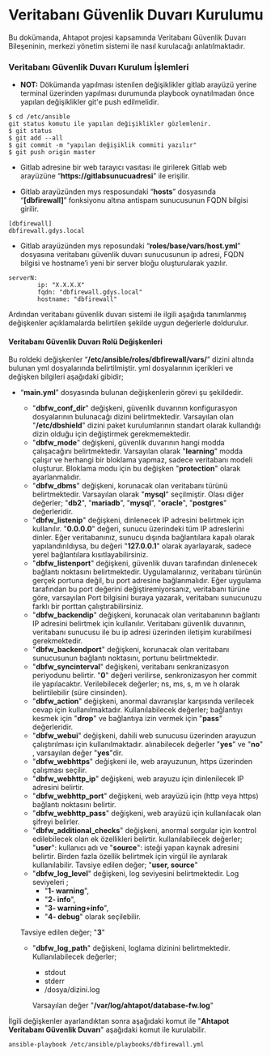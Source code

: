 # Veritabanı Güvenlik Duvarı Kurulumu



Bu dokümanda, Ahtapot projesi kapsamında Veritabanı Güvenlik Duvarı Bileşeninin, merkezi yönetim sistemi ile nasıl kurulacağı anlatılmaktadır.

### Veritabanı Güvenlik Duvarı Kurulum İşlemleri

* **NOT:** Dökümanda yapılması istenilen değişiklikler gitlab arayüzü yerine terminal üzerinden yapılması durumunda playbook oynatılmadan önce yapılan değişiklikler git'e push edilmelidir.

```
$ cd /etc/ansible
git status komutu ile yapılan değişiklikler gözlemlenir.
$ git status  
$ git add --all
$ git commit -m "yapılan değişiklik commiti yazılır"
$ git push origin master
```

* Gitlab adresine  bir web tarayıcı vasıtası ile girilerek Gitlab web arayüzüne “**https://gitlabsunucuadresi**” ile erişilir. 

* Gitlab arayüzünden mys resposundaki “**hosts**” dosyasında “**[dbfirewall]**” fonksiyonu altına antispam sunucusunun FQDN bilgisi girilir.

```
[dbfirewall]
dbfirewall.gdys.local
``` 

* Gitlab arayüzünden mys reposundaki  “**roles/base/vars/host.yml**” dosyasına veritabanı güvenlik duvarı sunucusunun ip adresi, FQDN bilgisi ve hostname’i yeni bir server bloğu oluşturularak yazılır. 

```
serverN:
        ip: "X.X.X.X"
        fqdn: "dbfirewall.gdys.local"
        hostname: "dbfirewall"
```

Ardından veritabanı güvenlik duvarı sistemi ile ilgili aşağıda tanımlanmış değişkenler açıklamalarda belirtilen şekilde uygun değerlerle doldurulur.
#### Veritabanı Güvenlik Duvarı Rolü Değişkenleri
Bu roldeki değişkenler “**/etc/ansible/roles/dbfirewall/vars/**” dizini altında bulunan yml dosyalarında belirtilmiştir. yml dosyalarının içerikleri ve değişken bilgileri aşağıdaki gibidir;

-   “**main.yml**” dosyasında bulunan değişkenlerin görevi şu şekildedir. 
	-   "**dbfw_conf_dir**" değişkeni, güvenlik duvarının konfigurasyon dosyalarının bulunacağı dizini belirtmektedir. Varsayılan olan "**/etc/dbshield**" dizini paket kurulumlarının standart olarak kullandığı dizin olduğu için değiştirmek gerekmemektedir.
	-   "**dbfw_mode**" değişkeni, güvenlik duvarının hangi modda çalışacağını belirtmektedir. Varsayılan olarak "**learning**" modda çalışır ve herhangi bir bloklama yapmaz, sadece veritabanı modeli oluşturur. Bloklama modu için bu değişken "**protection**" olarak ayarlanmalıdır.
	-   "**dbfw_dbms**" değişkeni, korunacak olan veritabanı türünü belirtmektedir. Varsayılan olarak "**mysql**" seçilmiştir. Olası diğer değerler; "**db2**", "**mariadb**", "**mysql**", "**oracle**", "**postgres**" değerleridir.
	-   "**dbfw_listenip**" değişkeni, dinlenecek IP adresini belirtmek için kullanılır. "**0.0.0.0**" değeri, sunucu üzerindeki tüm IP adreslerini dinler. Eğer veritabanınız, sunucu dışında bağlantılara kapalı olarak yapılandırıldıysa, bu değeri "**127.0.0.1**" olarak ayarlayarak, sadece yerel bağlantılara kısıtlayabilirsiniz. 
	-   "**dbfw_listenport**" değişkeni, güvenlik duvarı tarafından dinlenecek bağlantı noktasını belirtmektedir. Uygulamalarınız, veritabanı türünün gerçek portuna değil, bu port adresine bağlanmalıdır. Eğer uygulama tarafından bu port değerini değiştiremiyorsanız, veritabanı türüne göre, varsayılan Port bilgisini buraya yazarak, veritabanı sunucunuzu farklı bir porttan çalıştırabilirsiniz.
	-   "**dbfw_backendip**" değişkeni, korunacak olan veritabanının bağlantı IP adresini belirtmek için kullanılır. Veritabanı güvenlik duvarının, veritabanı sunucusu ile bu ip adresi üzerinden iletişim kurabilmesi gerekmektedir.
	-   "**dbfw_backendport**" değişkeni, korunacak olan veritabanı sunucusunun bağlantı noktasını, portunu belirtmektedir.
	-   "**dbfw_syncinterval**" değişkeni, veritabanı senkranizasyon periyodunu belirtir. "**0**" değeri verilirse, senkronizasyon her commit ile yapılacaktır. Verilebilecek değerler; ns, ms, s, m ve h olarak belirtilebilir (süre cinsinden).
	-   "**dbfw_action**" değişkeni, anormal davranışlar karşısında verilecek cevap için kullanılmaktadır. Kullanılabilecek değerler; bağlantıyı kesmek için "**drop**" ve bağlantıya izin vermek için "**pass**" değerleridir.
	-   "**dbfw_webui**" değişkeni, dahili web sunucusu üzerinden arayuzun çalıştırılması için kullanılmaktadır. alınabilecek değerler "**yes**" ve "**no**" , varsayılan değer "**yes**"dir.
	-   "**dbfw_webhttps**" değişkeni ile, web arayuzunun, https üzerinden çalışması seçilir.
	-   "**dbfw_webhttp_ip**" değişkeni, web arayuzu için dinlenilecek IP adresini belirtir.
	-   "**dbfw_webhttp_port**" değişkeni, web arayüzü için (http veya https) bağlantı noktasını belirtir.
	-   "**dbfw_webhttp_pass**" değişkeni, web arayüzü için kullanılacak olan şifreyi belirler.
	-   "**dbfw_additional_checks**" değişkeni, anormal sorgular için kontrol edilebilecek olan ek özellikleri belirtir. kullanılabilecek değerler; "**user**": kullanıcı adı ve "**source**": isteği yapan kaynak adresini belirtir. Birden fazla özellik belirtmek için virgül ile ayrılarak kullanılabilir. Tavsiye edilen değer; "**user, source**"
	-   "**dbfw_log_level**" değişkeni, log seviyesini belirtmektedir. Log seviyeleri ; 
		-   "**1- warning**", 
		-   "**2- info**", 
		-   "**3- warning+info**", 
		-   "**4- debug**" olarak seçilebilir. 

	Tavsiye edilen değer; "**3**"
	
	-   "**dbfw_log_path**" değişkeni, loglama dizinini belirtmektedir. Kullanılabilecek değerler; 
		-   stdout
		-   stderr
		-   /dosya/dizini.log 
		
		Varsayılan değer "**/var/log/ahtapot/database-fw.log**" 




İlgili değişkenler ayarlandıktan sonra aşağıdaki komut ile "**Ahtapot Veritabanı Güvenlik Duvarı**" aşağıdaki komut ile kurulabilir.

```
ansible-playbook /etc/ansible/playbooks/dbfirewall.yml 
```

